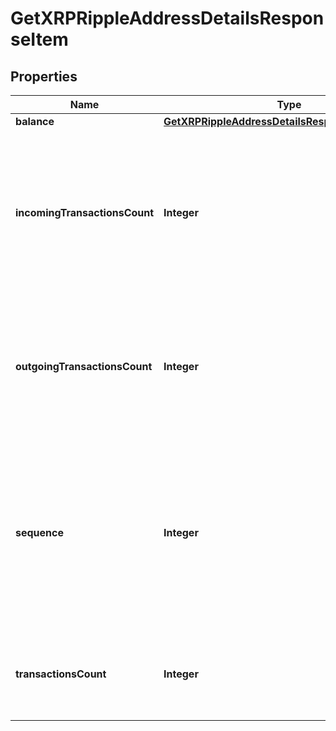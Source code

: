 

# GetXRPRippleAddressDetailsResponseItem


## Properties

Name | Type | Description | Notes
------------ | ------------- | ------------- | -------------
**balance** | [**GetXRPRippleAddressDetailsResponseItemBalance**](GetXRPRippleAddressDetailsResponseItemBalance.md) |  | 
**incomingTransactionsCount** | **Integer** | Defines the count of all confirmed incoming transactions from the address for coins. This applies to coins only, not to tokens transfers | 
**outgoingTransactionsCount** | **Integer** | Defines the count of all confirmed outgoing transactions for coins. This applies to coins only, not to tokens transfers | 
**sequence** | **Integer** | Defines the transaction input&#39;s sequence as an integer, which is is used when transactions are replaced with newer versions before LockTime. | 
**transactionsCount** | **Integer** | Represents the total number of all transactions as part of this block. | 



